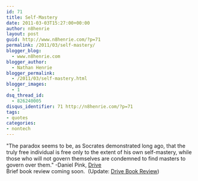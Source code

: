 ```yaml
---
id: 71
title: Self-Mastery
date: 2011-03-03T15:27:00+00:00
author: n8henrie
layout: post
guid: http://www.n8henrie.com/?p=71
permalink: /2011/03/self-mastery/
blogger_blog:
  - www.n8henrie.com
blogger_author:
  - Nathan Henrie
blogger_permalink:
  - /2011/03/self-mastery.html
blogger_images:
  - 1
dsq_thread_id:
  - 826240005
disqus_identifier: 71 http://n8henrie.com/?p=71
tags:
- quotes
categories:
- nontech
---
```

<div>
  "The paradox seems to be, as Socrates demonstrated long ago, that the truly free individual is free only to the extent of his own self-mastery, while those who will not govern themselves are condemned to find masters to govern over them." -Daniel Pink, <span style="text-decoration: underline;"><a href="https://www.amazon.com/Drive-Surprising-Truth-About-Motivates/dp/1594488843/ref=sr_1_1?ie=UTF8&s=books&qid=1299165946&sr=1-1">Drive</a></span><br />Brief book review coming soon.  (Update: <a href="/2011/03/book-review-drive-daniel-pink/" target="_blank">Drive Book Review</a>)
</div>

<div>
</div>
